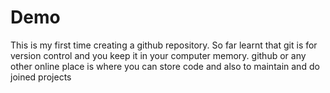 # Demo

This is my first time creating a github repository. So far learnt that git is for version control and you keep it in your computer memory.
github or any other online place is where you can store code  and also to maintain and do joined projects
